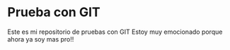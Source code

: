 # Prueba con GIT
Este es mi repositorio de pruebas con GIT
Estoy muy emocionado porque ahora ya soy mas pro!!
